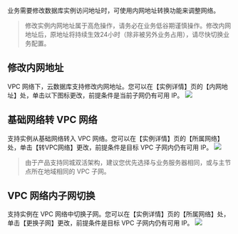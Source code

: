 业务需要修改数据库实例访问地址时，可使用内网地址转换功能来调整网络。

>修改实例内网地址属于高危操作，请务必在业务低谷期谨慎操作。修改内网地址后，原地址将持续生效24小时（除非被另外业务占用），请尽快切换业务配置。

## 修改内网地址
VPC 网络下，云数据库支持修改内网地址。您可以在【实例详情】页的【内网地址】处，单击以下图标更改，前提条件是当前子网仍有可用 IP。
![](https://main.qcloudimg.com/raw/88dc6b07ed3dab5668254b45f0c59034.png)

## 基础网络转 VPC 网络
支持实例从基础网络转入 VPC 网络。您可以在【实例详情】页的【所属网络】处，单击【转VPC网络】更改，前提条件是目标 VPC 子网内仍有可用 IP。
![](https://main.qcloudimg.com/raw/8e83acbd94234d324338d5c2097b6a19.png)
>由于产品支持同城双活架构，建议您优先选择与业务服务器相同，或与主节点所在地域相同的 VPC 子网。

## VPC 网络内子网切换
支持实例在 VPC 网络中切换子网。您可以在【实例详情】页的【所属网络】处，单击【更换子网】更改，前提条件是目标 VPC 子网内仍有可用 IP。
![](https://main.qcloudimg.com/raw/8135b388cef6280d7f72dc74de51101b.png)

